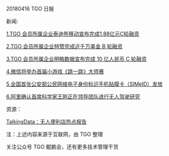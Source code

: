 20180416 TGO 日报

新闻:

[1.TGO 会员所属企业泰迪熊移动宣布完成1.88亿元C轮融资](http://www.iheima.com/zixun/2018/0416/167914.shtml)

[2.TGO 会员所属企业特赞完成近千万美金 B 轮融资](https://mp.weixin.qq.com/s/l6vlaMJnd3gZQvw9UKiOGQ)

[3.TGO 会员所属企业明略数据宣布完成 10 亿人民币 C 轮融资](http://www.iheima.com/zixun/2018/0416/167910.shtml)

[4.微信将举办首届小游戏《跳一跳》大师赛](http://www.donews.com/news/detail/3/2994658.html)

[5.全国首张公安部公民网络电子身份标识手机贴膜卡（SIMeID）发放](https://www.cnbeta.com/articles/tech/716895.htm)

[6.阿里确认首席科学家王刚正在领导团队进行无人驾驶研究](http://tech.163.com/18/0416/15/DFHB8KKM00097U80.html)

资源：

[TalkingData：无人便利店热点报告](http://mi.talkingdata.com/report-detail.html?id=724)

注：上述内容来源于互联网，由 TGO 整理

关注公众号 TGO 鲲鹏会，还有更多技术管理干货
